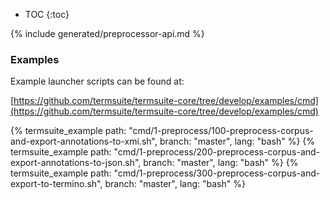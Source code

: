 * TOC
{:toc}

{% include generated/preprocessor-api.md %}

### Examples

Example launcher scripts can be found at:

[https://github.com/termsuite/termsuite-core/tree/develop/examples/cmd](https://github.com/termsuite/termsuite-core/tree/develop/examples/cmd)

{% termsuite_example path: "cmd/1-preprocess/100-preprocess-corpus-and-export-annotations-to-xmi.sh", branch: "master", lang: "bash" %}
{% termsuite_example path: "cmd/1-preprocess/200-preprocess-corpus-and-export-annotations-to-json.sh", branch: "master", lang: "bash" %}
{% termsuite_example path: "cmd/1-preprocess/300-preprocess-corpus-and-export-to-termino.sh", branch: "master", lang: "bash" %}
